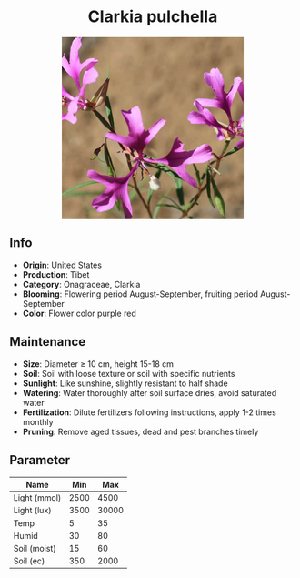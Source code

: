 <h1 align='center'>Clarkia pulchella</h1>
<p align="center">
    <img 
        align='center'
        width='320'
        src="../images/clarkia pulchella.png" 
        alt='Clarkia pulchella' />
</p>

## Info

 - **Origin**: United States
 - **Production**: Tibet
 - **Category**: Onagraceae, Clarkia
 - **Blooming**: Flowering period August-September, fruiting period August-September
 - **Color**: Flower color purple red

## Maintenance

 - **Size**: Diameter ≥ 10 cm, height 15-18 cm
 - **Soil**: Soil with loose texture or soil with specific nutrients
 - **Sunlight**: Like sunshine, slightly resistant to half shade
 - **Watering**: Water thoroughly after soil surface dries, avoid saturated water
 - **Fertilization**: Dilute fertilizers following instructions, apply 1-2 times monthly
 - **Pruning**: Remove aged tissues, dead and pest branches timely

## Parameter

| Name         | Min  | Max   |
|--------------|------|-------|
| Light (mmol) | 2500 | 4500  |
| Light (lux)  | 3500 | 30000 |
| Temp         | 5    | 35    |
| Humid        | 30   | 80    |
| Soil (moist) | 15   | 60    |
| Soil (ec)    | 350  | 2000  |